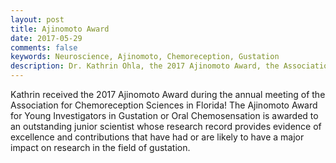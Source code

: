 ```yaml
---
layout: post
title: Ajinomoto Award
date: 2017-05-29
comments: false
keywords: Neuroscience, Ajinomoto, Chemoreception, Gustation
description: Dr. Kathrin Ohla, the 2017 Ajinomoto Award, the Association for Chemoreception Sciences.
---
```


Kathrin received the 2017 Ajinomoto Award during the annual meeting of the Association for Chemoreception Sciences in Florida! The Ajinomoto Award for Young Investigators in Gustation or Oral Chemosensation is awarded to an outstanding junior scientist whose research record provides evidence of excellence and contributions that have had or are likely to have a major impact on research in the field of gustation.
